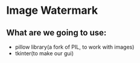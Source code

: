 # Image Watermark

## What are we going to use: 
- pillow library(a fork of PIL, to work with images)
- tkinter(to make our gui)